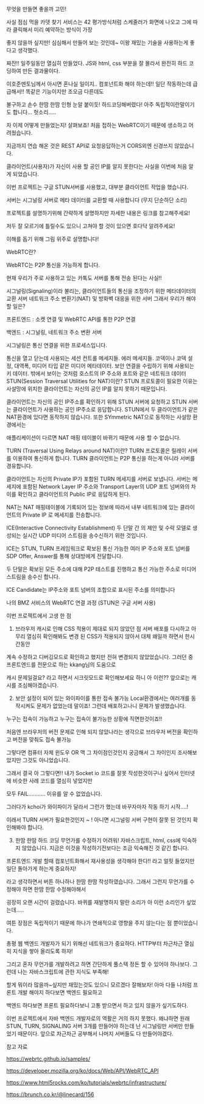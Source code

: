 무엇을 만들면 좋을까 고민!

사실 점심 먹을 카뎃 찾기 서비스는 42 평가방식처럼 스케줄러가 화면에 나오고 그에 따라 클릭해서 미리 예약하는 방식이 가장

좋지 않을까 싶지만! 심심해서 만들어 보는 것인데~ 이왕 재밌는 기술을 사용하는게 좋다고 생각했다.


짜잔!! 일주일동안 열심히 만들었다.  JS와 html, css 부분을 잘 몰라서 완전히 하드 코딩하여 만든 결과물이다.

이호준멘토님께서 아시면 혼나실 일이지.. 컴포넌트화  해야 하는데!! 일단 작동하는데 급급해서!! 똑같은 기능이지만 조오금 다른데도

불구하고 손수 한땀 한땀 인형 눈알 붙이듯! 하드코딩해버렸다! 아주 독립적이란말이기도 합니다… 헛소리…..

자 이제 어떻게 만들었는지! 살펴보죠!
처음 접하는 WebRTC이기 때문에 생소하고 어려웠습니다.

지금까지 연습 해온 것은 REST API로 요청응답하는거 CORS외엔 신경쓰지 않았습니다.

클라이언트(사용자)가 자신이 사용 할 공인 IP를 알지 못한다는 사실을 이번에 처음 알게 되었습니다.

이번 프로젝트는 구글 STUN서버를 사용했고, 대부분 클라이언트 작업을 했습니다.

서버는 시그널링 서버로 메타 데이터를 교환할 때 사용합니다 (무지 단순하단 소리)

프로젝트를 설명하기위해 간략하게 설명하지만 자세한 내용은 링크를 참고해주세요!

저두 잘 모르기에 틀릴수도 있으니 고쳐야 할 것이 있으면 호다닥 알려주세요!

이해를 돕기 위해 그림 위주로 설명합니다!

WebRTC란?

WebRTC는 P2P 통신을 가능하게 합니다.

현재 우리가 주로 사용하고 있는 카톡도 서버를 통해 전송 된다는 사실!!

시그널링(Signaling)이라 불리는, 클라이언트들의 통신을 조정하기 위한 메타데이터의 교환 서버
네트워크 주소 변환기(NAT) 및 방화벽 대응을 위한 서버
그래서 우리가 해야 할 일은?

프론트엔드 : 소켓 연결 및 WebRTC API를 통한 P2P 연결

백엔드 : 시그널링, 네트워크 주소 변환 서버


시그널링은 통신 연결을 위한 프로세스입니다.

통신을 열고 닫는데 사용되는 세션 컨트롤 메세지들.
에러 메세지들.
코덱이나 코덱 설정, 대역폭, 미디어 타입 같은 미디어 메타데이터.
보안 연결을 수립하기 위해 사용되는 키 데이터.
밖에서 보이는 것처럼 호스트의 IP 주소와 포트와 같은 네트워크 데이터
STUN(Session Traversal Utilities for NAT)이란?
STUN 프로토콜이 필요한 이유는 사설망에 위치한 클라이언트는 자신의 공인 IP를 알지 못하기 때문입니다.

클라이언트는 자신의 공인 IP주소를 확인하기 위해 STUN 서버에 요청하고 STUN 서버는 클라이언트가 사용하는 공인 IP주소로 응답합니다. STUN에서 두 클라이언트가 같은 NAT환경에 있다면 동작하지 않습니다. 또한 SYmmetric NAT으로 동작하는 사설망 환경에서는 

애플리케이션이 다르면 NAT 매핑 테이블이 바뀌기 때문에 사용 할 수 없습니다.

TURN (Traversal Using Relays around NAT)이란?
TURN 프로토콜은 릴레이 서버를 이용하여 통신하게 합니다. TURN 클라이언트는 P2P 통신을 하는게 아니라 서버를 경유합니다.

클라이언트는 자신의 Private IP가 포함된 TURN 메세지를 서버로 보냅니다. 서버는 메세지에 포함된 Network Layer IP 주소와 Transport Layer의 UDP 포트 넘버와의 차이를 확인하고 클라이언트의 Public IP로 응답하게 된다.

NAT는 NAT 매핑테이블에 기록되어 있는 정보에 따라서 내부 네트워크에 있는 클라이언트의 Private IP 로 메세지를 전송합니다.

ICE(Interactive Connectivity Establishment)
두 단말 간 의 제안 및 수락 모델로 생성되는 실시간 UDP 미디어 스트림을 송수신하기 위한 것입니다.

ICE는 STUN, TURN 프레임워크로 확보된 통신 가능한 여러 IP 주소와 포트 넘버를 SDP Offer, Answer를 통해 상대방에게 전달합니다.

두 단말은 확보된 모든 주소에 대해 P2P 테스트를 진행하고 통신 가능한 주소로 미디어 스트림을 송수신 합니다.

ICE Candidate는 IP주소와 포트 넘버의 조합으로 표시된 주소를 의미합니다

나의 BMZ 서비스의 WebRTC 연결 과정 (STUN은 구글 서버 사용)

이번 프로젝트에서 고생 한 점
1. 브라우저 캐시로 인해 CSS 적용이 제대로 되지 않았던 점
서버 배포를 다시하고 아무리 열심히 확인해봐도 변경 된 CSS가 적용되지 않아서 대체 왜일까 하면서 한시간동안

계속 수정하고 디버깅모드로 확인하고 했지만 전혀 변경되지 않았었습니다. 그러던 중 프론트엔드를 전문으로 하는 kkang님의 도움으로

캐시 문제일걸요? 라고 하면서 시크릿모드로 확인해보세요 하니 아 이런?? 앞으로는 캐시를 조심해야겠습니다.


2. 보안 설정이 되어 있는 와이파이를 통한 접속 불가능
Local환경에서는 여러개를 동작시켜도 문제가 없었는데 말이죠! 그런데 배포하고나니 문제가 발생했습니다.

누구는 접속이 가능하고 누구는 접속이 불가능한 상황에 직면한것이죠!!

처음엔 브라우저의 버전 문제로 인해 되지 않았나라는 생각으로 브라우저 버전을 확인하고 버전을 맞춰도 접속 불가능

그렇다면 컴퓨터 자체 윈도우 OR 맥 그 차이점인것인지 궁금해서 그 차이인지 조사해보았지만 그것도 아니었습니다.

그래서 결국 아 그렇다면!! 내가 Socket io 코드를 잘못 작성한것이구나 싶어서 인터넷에 비슷한 사례 코드를 열심히 넣었지만

모두 FAIL……….. 이유를 알 수 없었습니다.

그러다가 kchoi가 와이파이가 달라서 그런가 했는데 바꾸자마자 작동 하기 시작….!

이래서 TURN 서버가 필요한것인지 ~ ! 아니면 시그널링 서버 구현이 잘못 된 것인지 확인해봐야 합니다.


3. 한땀 한땀 하드 코딩 무언가를 수정하기 어려워!
자바스크립트, html, css에 익숙하지 않았습니다. 지금은 이것을 작성하기전보다는 조금 익숙해진 것 같긴 합니다.

프론트엔드 개발 할때 컴포넌트화해서 재사용성을 생각해야 한다!! 라고 얼핏 들었지만 일단 돌아가게 하는게 중요하지!

라고 생각하면서 버튼 하나하나 한땀 한땀 작성하였습니다. 그래서 그런지 무언가를 수정해야 하면 한땀 한땀 수정해야해서

굉장히 오랜 시간이 걸렸습니다. 바퀴를 재발명하지 말란 소리가 아 이런 소리인가 싶었는데…..

여튼 장점은 독립적이기 때문에 하나가 연쇄적으로 영향을 주지 않는다는 점 뿐이었습니다.


총평
웹 백엔드 개발자가 되기 위해선 네트워크가 중요하다. HTTP부터 차근차근 열심히 지식을 쌓아 올리도록 하자!

그리고 혼자 무언가를 개발하려고 하면 간단하게 풀스텍 정돈 할 수 있어야 하나보다. 그런데 나는 자바스크립트에 관한 지식도 부족해!

할게 뭐이라 많을까~싶지만 재밌는것도 있으니 모르겠다 잘해보자! 아마 다들 나처럼 프론트 개발 해야지 하다보면 백엔드 필요하고

백엔드 하다보면 프론트 필요하다보니 고통 받으면서 하고 있지 않을가 싶기도하다.

이번 프로젝트에서 자바 백엔드 개발자로의 역활은 거의 하지 못했다. 왜냐하면 원래 STUN, TURN, SIGNALING 서버 3개를 만들어야 하는데 난 시그널링만 서버만 만들었기 때문이다. 앞으로 차근차근 공부해서 나머지 서버들도 다 만들어야겠다.

참고 자료

https://webrtc.github.io/samples/

https://developer.mozilla.org/ko/docs/Web/API/WebRTC_API

https://www.html5rocks.com/ko/tutorials/webrtc/infrastructure/

https://brunch.co.kr/@linecard/156

